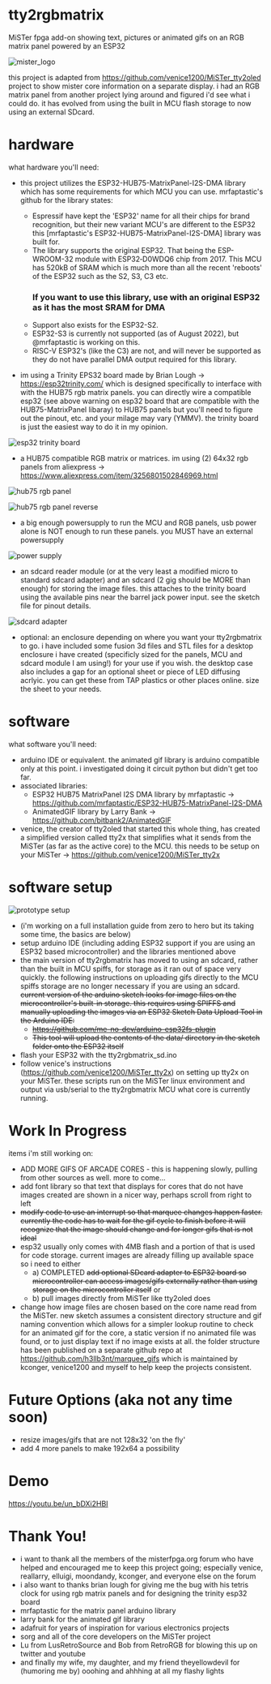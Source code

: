 # tty2rgbmatrix
MiSTer fpga add-on showing text, pictures or animated gifs on an RGB matrix panel powered by an ESP32

![mister_logo](docs/images/mister_logo.jpeg "mister_logo")
 
this project is adapted from https://github.com/venice1200/MiSTer_tty2oled project to show mister core information on a separate display. i had an RGB matrix panel from another project lying around and figured i'd see what i could do. it has evolved from using the built in MCU flash storage to now using an external SDcard. 

# hardware
what hardware you'll need:
- this project utilizes the ESP32-HUB75-MatrixPanel-I2S-DMA library which has some requirements for which MCU you can use. mrfaptastic's github for the library states: 
	- Espressif have kept the 'ESP32' name for all their chips for brand recognition, but their new variant MCU's are different to the ESP32 this [mrfaptastic's ESP32-HUB75-MatrixPanel-I2S-DMA] library was built for.
	- The library supports the original ESP32. That being the ESP-WROOM-32 module with ESP32‑D0WDQ6 chip from 2017. This MCU has 520kB of SRAM which is much more than all the recent 'reboots' of the ESP32 such as the S2, S3, C3 etc. <b><h3>If you want to use this library, use with an original ESP32 as it has the most SRAM for DMA</b></h3>
	- Support also exists for the ESP32-S2.
	- ESP32-S3 is currently not supported (as of August 2022), but @mrfaptastic is working on this.
	- RISC-V ESP32's (like the C3) are not, and will never be supported as they do not have parallel DMA output required for this library.

- im using a Trinity EPS32 board made by Brian Lough -> https://esp32trinity.com/ which is designed specifically to interface with with the HUB75 rgb matrix panels. you can directly wire a compatible esp32 (see above warning on esp32 board that are compatible with the HUB75-MatrixPanel libaray) to HUB75 panels but you'll need to figure out the pinout, etc. and your milage may vary (YMMV). the trinity board is just the easiest way to do it in my opinion.

![esp32 trinity board](docs/images/esp32trinity.jpeg "esp32 trinity board")

- a HUB75 compatible RGB matrix or matrices. im using (2) 64x32 rgb panels from aliexpress -> https://www.aliexpress.com/item/3256801502846969.html

![hub75 rgb panel](docs/images/example_hub75_panel.jpeg "hub75 rgb panel")

![hub75 rgb panel reverse](docs/images/example_hub75_panel_reverse.jpeg "hub75 rgb panel reverse")

- a big enough powersupply to run the MCU and RGB panels, usb power alone is NOT enough to run these panels. you MUST have an external powersupply

![power supply](docs/images/powersupply.jpeg "powerbrick")

- an sdcard reader module (or at the very least a modified micro to standard sdcard adapter) and an sdcard (2 gig should be MORE than enough) for storing the image files. this attaches to the trinity board using the available pins near the barrel jack power input. see the sketch file for pinout details. 

![sdcard adapter](https://cdn-shop.adafruit.com/970x728/254-03.jpg "sdcard")

- optional: an enclosure depending on where you want your tty2rgbmatrix to go. i have included some fusion 3d files and STL files for a desktop enclosure i have created (specificly sized for the panels, MCU and sdcard module I am using!) for your use if you wish. the desktop case also includes a gap for an optional sheet or piece of LED diffusing acrlyic. you can get these from TAP plastics or other places online. size the sheet to your needs.

# software
what software you'll need:
- arduino IDE or equivalent. the animated gif library is arduino compatible only at this point. i investigated doing it circuit python but didn't get too far.
- associated libraries:
	- ESP32 HUB75 MatrixPanel I2S DMA library by mrfaptastic -> https://github.com/mrfaptastic/ESP32-HUB75-MatrixPanel-I2S-DMA
	- AnimatedGIF library by Larry Bank -> https://github.com/bitbank2/AnimatedGIF
- venice, the creator of tty2oled that started this whole thing, has created a simplified version called tty2x that simplifies what it sends from the MiSTer (as far as the active core) to the MCU. this needs to be setup on your MiSTer -> https://github.com/venice1200/MiSTer_tty2x

# software setup
![prototype setup](docs/images/prototype.jpeg "prototype")

- (i'm working on a full installation guide from zero to hero but its taking some time, the basics are below)
- setup arduino IDE (including adding ESP32 support if you are using an ESP32 based microcontroller) and the libraries mentioned above
- the main version of tty2rgbmatrix has moved to using an sdcard, rather than the built in MCU spiffs, for storage as it ran out of space very quickly. the following instructions on uploading gifs directly to the MCU spiffs storage are no longer necessary if you are using an sdcard. 
  ~~current version of the arduino sketch looks for image files on the microcontroller's built-in storage. this requires using SPIFFS and manually uploading the images via an ESP32 Sketch Data Upload Tool in the Arduino IDE:~~
	- ~~https://github.com/me-no-dev/arduino-esp32fs-plugin~~
	- ~~This tool will upload the contents of the data/ directory in the sketch folder onto the ESP32 itself~~
- flash your ESP32 with the tty2rgbmatrix_sd.ino
- follow venice's instructions (https://github.com/venice1200/MiSTer_tty2x) on setting up tty2x on your MiSTer. these scripts run on the MiSTer linux environment and output via usb/serial to the tty2rgbmatrix MCU what core is currently running. 

# Work In Progress
items i'm still working on:
- ADD MORE GIFS OF ARCADE CORES - this is happening slowly, pulling from other sources as well. more to come...
- add font library so that text that displays for cores that do not have images created are shown in a nicer way, perhaps scroll from right to left
- ~~modify code to use an interrupt so that marquee changes happen faster. currently the code has to wait for the gif cycle to finish before it will recognize that the image should change and for longer gifs that is not ideal~~
- esp32 usually only comes with 4MB flash and a portion of that is used for code storage. current images are already filling up available space so i need to either
	- a) COMPLETED ~~add optional SDcard adapter to ESP32 board so microcontroller can access images/gifs externally rather than using storage on the microcontroller itself~~ or 
	- b) pull images directly from MiSTer like tty2oled does
- change how image files are chosen based on the core name read from the MiSTer. new sketch assumes a consistent directory structure and gif naming convention which allows for a simpler lookup routine to check for an animated gif for the core, a static version if no animated file was found, or to just display text if no image exists at all. the folder structure has been published on a separate github repo at https://github.com/h3llb3nt/marquee_gifs which is maintained by kconger, venice1200 and myself to help keep the projects consistent.

# Future Options (aka not any time soon)
- resize images/gifs that are not 128x32 'on the fly'
- add 4 more panels to make 192x64 a possibility

# Demo
https://youtu.be/un_bDXi2HBI

# Thank You!
- i want to thank all the members of the misterfpga.org forum who have helped and encouraged me to keep this project going; especially venice, reallarry, elluigi, moondandy, kconger, and everyone else on the forum 
- i also want to thanks brian lough for giving me the bug with his tetris clock for using rgb matrix panels and for designing the trinity esp32 board
- mrfaptastic for the matrix panel arduino library
- larry bank for the animated gif library
- adafruit for years of inspiration for various electronics projects
- sorg and all of the core developers on the MiSTer project
- Lu from LusRetroSource and Bob from RetroRGB for blowing this up on twitter and youtube
- and finally my wife, my daughter, and my friend theyellowdevil for (humoring me by) ooohing and ahhhing at all my flashy lights